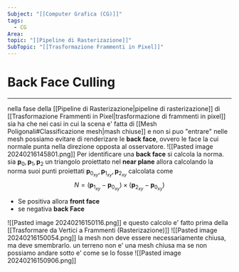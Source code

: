 ```yaml
---
Subject: "[[Computer Grafica (CG)]]"
tags:
  - CG
Area: 
topic: "[[Pipeline di Rasterizazione]]"
SubTopic: "[[Trasformazione Frammenti in Pixel]]"
---
```


# Back Face Culling
---
nella fase della [[Pipeline di Rasterizazione|pipeline di rasterizazione]] di  [[Trasformazione Frammenti in Pixel|trasformazione di frammenti in pixel]] sia ha che nei casi in cui la scena e' fatta di [[Mesh Poligonali#Classificazione mesh|mash chiuse]] e non si puo "entrare" nelle mesh possiamo evitare di renderizare le __back face__, ovvero le face la cui normale punta nella direzione opposta al osservatore.
![[Pasted image 20240216145801.png]]
Per identificare una __back face__ si calcola la norma.
sia $\boldsymbol{p}_0,\boldsymbol{p}_1,\boldsymbol{p}_2$ un triangolo proiettato nel __near plane__
allora calcolando la norma suoi punti proiettati $\boldsymbol{p}_{0_{xy}},\boldsymbol{p}_{1_{xy}},\boldsymbol{p}_{2_{xy}}$  calcolata come $$N=(\boldsymbol{p}_{1_{xy}}-\boldsymbol{p}_{0_{xy}})
\times (\boldsymbol{p}_{2_{xy}}-\boldsymbol{p}_{0_{xy}})$$
- Se positiva allora __front face__
- se negativa __back Face__

![[Pasted image 20240216150116.png]]
e questo calcolo e' fatto prima della [[Trasformare da Vertici a Frammenti (Rasterizazione)]]
![[Pasted image 20240216150054.png]]
la mesh non deve essere necessariamente chiusa, ma deve smembrarlo. un terreno non e' una mesh chiusa ma se non possiamo andare sotto e' come se lo fosse
![[Pasted image 20240216150906.png]]